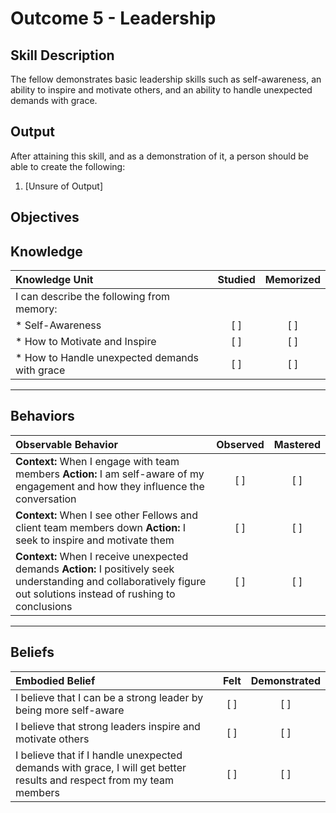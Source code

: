 # Outcome 5 - Leadership

**Skill Description**
----------
The fellow demonstrates basic leadership skills such as self-awareness, an ability to inspire and motivate others, and an ability to handle unexpected demands with grace.

**Output**
----------
After attaining this skill, and as a demonstration of it, a person should be able to create the following:

1. [Unsure of Output]


**Objectives**
----------
## **Knowledge**


| Knowledge Unit   |      Studied      | Memorized |
|:-------------|:------------------:|:--------:|
| I can describe the following from memory: | | |
| * Self-Awareness | [ ] | [ ]  |
| * How to Motivate and Inspire     | [ ] | [ ]  |
| * How to Handle unexpected demands with grace     | [ ] | [ ]  |


----------


## **Behaviors**

| Observable Behavior   |      Observed      | Mastered |
|:-------------|:------------------:|:--------:|
| **Context:** When I engage with team members **Action:** I am self-aware of my engagement and how they influence the conversation | [ ] | [ ]  |
| **Context:** When I see other Fellows and client team members down **Action:**  I seek to inspire and motivate them |   [ ]   |   [ ]  |
| **Context:** When I receive unexpected demands **Action:** I positively seek understanding and collaboratively figure out solutions instead of rushing to conclusions | [ ] |    [ ] |


----------


## **Beliefs**


| Embodied Belief   |      Felt      | Demonstrated |
|:-------------|:------------------:|:--------:|
| I believe that I can be a strong leader by being more self-aware | [ ] | [ ]  |
| I believe that strong leaders inspire and motivate others | [ ] | [ ]  |
| I believe that if I handle unexpected demands with grace, I will get better results and respect from my team members | [ ] | [ ]  |

